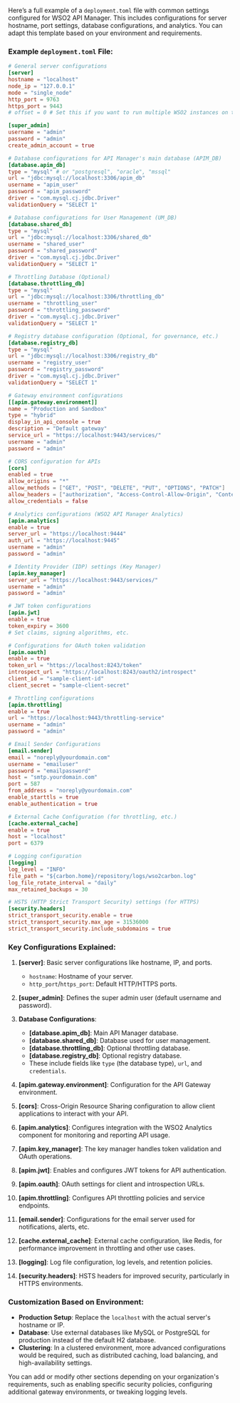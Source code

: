 Here’s a full example of a `deployment.toml` file with common settings configured for WSO2 API Manager. This includes configurations for server hostname, port settings, database configurations, and analytics. You can adapt this template based on your environment and requirements.

### Example `deployment.toml` File:

```toml
# General server configurations
[server]
hostname = "localhost"
node_ip = "127.0.0.1"
mode = "single_node"
http_port = 9763
https_port = 9443
# offset = 0 # Set this if you want to run multiple WSO2 instances on the same host

[super_admin]
username = "admin"
password = "admin"
create_admin_account = true

# Database configurations for API Manager's main database (APIM_DB)
[database.apim_db]
type = "mysql" # or "postgresql", "oracle", "mssql"
url = "jdbc:mysql://localhost:3306/apim_db"
username = "apim_user"
password = "apim_password"
driver = "com.mysql.cj.jdbc.Driver"
validationQuery = "SELECT 1"

# Database configurations for User Management (UM_DB)
[database.shared_db]
type = "mysql"
url = "jdbc:mysql://localhost:3306/shared_db"
username = "shared_user"
password = "shared_password"
driver = "com.mysql.cj.jdbc.Driver"
validationQuery = "SELECT 1"

# Throttling Database (Optional)
[database.throttling_db]
type = "mysql"
url = "jdbc:mysql://localhost:3306/throttling_db"
username = "throttling_user"
password = "throttling_password"
driver = "com.mysql.cj.jdbc.Driver"
validationQuery = "SELECT 1"

# Registry database configuration (Optional, for governance, etc.)
[database.registry_db]
type = "mysql"
url = "jdbc:mysql://localhost:3306/registry_db"
username = "registry_user"
password = "registry_password"
driver = "com.mysql.cj.jdbc.Driver"
validationQuery = "SELECT 1"

# Gateway environment configurations
[[apim.gateway.environment]]
name = "Production and Sandbox"
type = "hybrid"
display_in_api_console = true
description = "Default gateway"
service_url = "https://localhost:9443/services/"
username = "admin"
password = "admin"

# CORS configuration for APIs
[cors]
enabled = true
allow_origins = "*"
allow_methods = ["GET", "POST", "DELETE", "PUT", "OPTIONS", "PATCH"]
allow_headers = ["authorization", "Access-Control-Allow-Origin", "Content-Type"]
allow_credentials = false

# Analytics configurations (WSO2 API Manager Analytics)
[apim.analytics]
enable = true
server_url = "https://localhost:9444"
auth_url = "https://localhost:9445"
username = "admin"
password = "admin"

# Identity Provider (IDP) settings (Key Manager)
[apim.key_manager]
server_url = "https://localhost:9443/services/"
username = "admin"
password = "admin"

# JWT token configurations
[apim.jwt]
enable = true
token_expiry = 3600
# Set claims, signing algorithms, etc.

# Configurations for OAuth token validation
[apim.oauth]
enable = true
token_url = "https://localhost:8243/token"
introspect_url = "https://localhost:8243/oauth2/introspect"
client_id = "sample-client-id"
client_secret = "sample-client-secret"

# Throttling configurations
[apim.throttling]
enable = true
url = "https://localhost:9443/throttling-service"
username = "admin"
password = "admin"

# Email Sender Configurations
[email.sender]
email = "noreply@yourdomain.com"
username = "emailuser"
password = "emailpassword"
host = "smtp.yourdomain.com"
port = 587
from_address = "noreply@yourdomain.com"
enable_starttls = true
enable_authentication = true

# External Cache Configuration (for throttling, etc.)
[cache.external_cache]
enable = true
host = "localhost"
port = 6379

# Logging configuration
[logging]
log_level = "INFO"
file_path = "${carbon.home}/repository/logs/wso2carbon.log"
log_file_rotate_interval = "daily"
max_retained_backups = 30

# HSTS (HTTP Strict Transport Security) settings (for HTTPS)
[security.headers]
strict_transport_security.enable = true
strict_transport_security.max_age = 31536000
strict_transport_security.include_subdomains = true
```

### Key Configurations Explained:

1. **[server]**: Basic server configurations like hostname, IP, and ports.
   - `hostname`: Hostname of your server.
   - `http_port`/`https_port`: Default HTTP/HTTPS ports.

2. **[super_admin]**: Defines the super admin user (default username and password).

3. **Database Configurations**:
   - **[database.apim_db]**: Main API Manager database.
   - **[database.shared_db]**: Database used for user management.
   - **[database.throttling_db]**: Optional throttling database.
   - **[database.registry_db]**: Optional registry database.
   - These include fields like `type` (the database type), `url`, and `credentials`.

4. **[apim.gateway.environment]**: Configuration for the API Gateway environment.

5. **[cors]**: Cross-Origin Resource Sharing configuration to allow client applications to interact with your API.

6. **[apim.analytics]**: Configures integration with the WSO2 Analytics component for monitoring and reporting API usage.

7. **[apim.key_manager]**: The key manager handles token validation and OAuth operations.

8. **[apim.jwt]**: Enables and configures JWT tokens for API authentication.

9. **[apim.oauth]**: OAuth settings for client and introspection URLs.

10. **[apim.throttling]**: Configures API throttling policies and service endpoints.

11. **[email.sender]**: Configurations for the email server used for notifications, alerts, etc.

12. **[cache.external_cache]**: External cache configuration, like Redis, for performance improvement in throttling and other use cases.

13. **[logging]**: Log file configuration, log levels, and retention policies.

14. **[security.headers]**: HSTS headers for improved security, particularly in HTTPS environments.

### Customization Based on Environment:

- **Production Setup**: Replace the `localhost` with the actual server's hostname or IP.
- **Database**: Use external databases like MySQL or PostgreSQL for production instead of the default H2 database.
- **Clustering**: In a clustered environment, more advanced configurations would be required, such as distributed caching, load balancing, and high-availability settings.

You can add or modify other sections depending on your organization's requirements, such as enabling specific security policies, configuring additional gateway environments, or tweaking logging levels.
